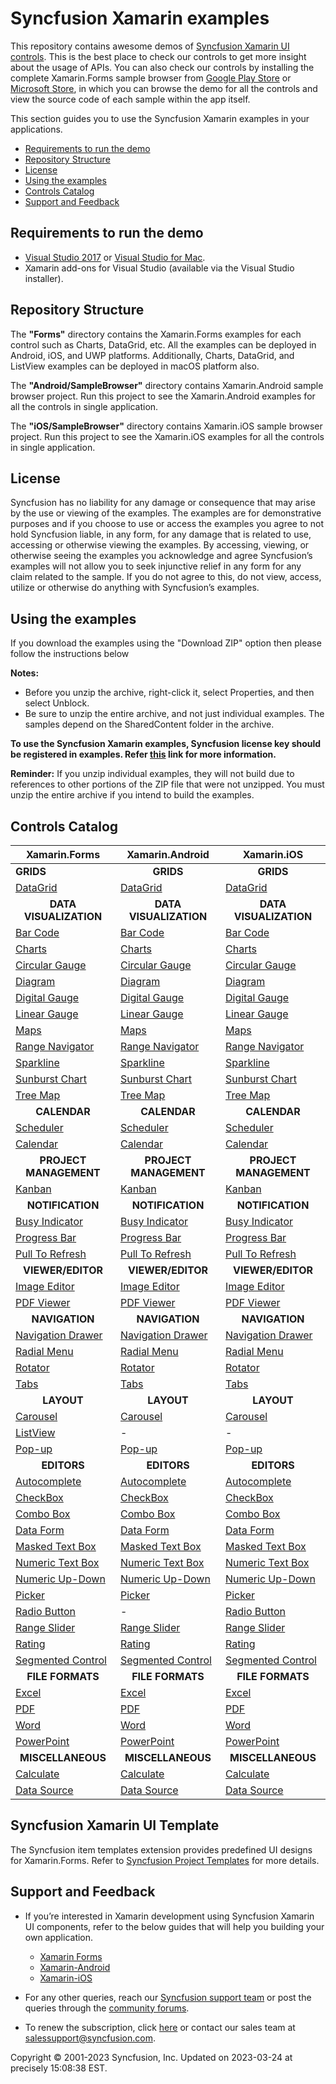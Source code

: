 ﻿# Syncfusion Xamarin examples 
 
This repository contains awesome demos of [Syncfusion Xamarin UI controls](https://www.syncfusion.com/products/xamarin?utm_source=github&utm_medium=listing). This is the best place to check our controls to get more insight about the usage of APIs. You can also check our controls by installing the complete Xamarin.Forms sample browser from [ Google Play Store](https://play.google.com/store/apps/details?id=com.syncfusion.samplebrowser) or [Microsoft Store](https://www.microsoft.com/en-in/p/syncfusion-essential-studio-for-xamarin/9nn069tldzf4), in which you can browse the demo for all the controls and view the source code of each sample within the app itself.

This section guides you to use the Syncfusion Xamarin examples in your applications.

* [Requirements to run the demo](#requirements-to-run-the-demo)
* [Repository Structure](#repository-structure)
* [License](#license)
* [Using the examples](#using-the-examples)
* [Controls Catalog](#controls-catalog)
* [Support and Feedback](#support-and-feedback)

## <a name="requirements-to-run-the-demo"></a>Requirements to run the demo ##

* [Visual Studio 2017](https://visualstudio.microsoft.com/downloads/) or [Visual Studio for Mac](https://visualstudio.microsoft.com/vs/mac/).
* Xamarin add-ons for Visual Studio (available via the Visual Studio installer).

## <a name="repository-structure"></a>Repository Structure ##

The <b>"Forms"</b> directory contains the Xamarin.Forms examples for each control such as Charts, DataGrid, etc. All the examples can be deployed in Android, iOS, and UWP platforms. Additionally, Charts, DataGrid, and ListView examples can be deployed in macOS platform also. 

The <b>"Android/SampleBrowser"</b> directory contains Xamarin.Android sample browser project. Run this project to see the Xamarin.Android examples for all the controls in single application.

The <b>"iOS/SampleBrowser"</b> directory contains Xamarin.iOS sample browser project. Run this project to see the Xamarin.iOS examples for all the controls in single application.

## <a name="license"></a>License ##

Syncfusion has no liability for any damage or consequence that may arise by the use or viewing of the examples. The examples are for demonstrative purposes and if you choose to use or access the examples you agree to not hold Syncfusion liable, in any form, for any damage that is related to use, accessing or otherwise viewing the examples. By accessing, viewing, or otherwise seeing the examples you acknowledge and agree Syncfusion’s examples will not allow you to seek injunctive relief in any form for any claim related to the sample. If you do not agree to this, do not view, access, utilize or otherwise do anything with Syncfusion’s examples.

## <a name="using-the-examples"></a>Using the examples ##

If you download the examples using the "Download ZIP" option then please follow the instructions below

**Notes:**

* Before you unzip the archive, right-click it, select Properties, and then select Unblock.
* Be sure to unzip the entire archive, and not just individual examples. The samples depend on the SharedContent folder in the archive.

**To use the Syncfusion Xamarin examples, Syncfusion license key should be registered in examples. Refer [this](https://www.syncfusion.com/kb/9002?utm_source=github&utm_medium=listing) link for more information.**


**Reminder:** If you unzip individual examples, they will not build due to references to other portions of the ZIP file that were not unzipped. You must unzip the entire archive if you intend to build the examples.


## Controls Catalog

| Xamarin.Forms | Xamarin.Android | Xamarin.iOS |
| ------------- | --------------- | ----------- |
| <b>GRIDS<b> | <B><center>GRIDS</center><b> | <b><center>GRIDS</center><b> |
| [DataGrid](Forms/DataGrid) | [DataGrid](Android/SampleBrowser/Samples/DataGrid) | [DataGrid](iOS/SampleBrowser/Samples/DataGrid) |
| <b><center>DATA VISUALIZATION</center></b> | <b><center>DATA VISUALIZATION</center></b> | <b><center>DATA VISUALIZATION</center></b> |
| [Bar Code](Forms/Barcode) | [Bar Code](Android/SampleBrowser/Samples/Barcode) | [Bar Code](iOS/SampleBrowser/Samples/Barcode) |
| [Charts](Forms/Chart) | [Charts](Android/SampleBrowser/Samples/Chart) | [Charts](iOS/SampleBrowser/Samples/Chart) |
| [Circular Gauge](Forms/CircularGauge) | [Circular Gauge](Android/SampleBrowser/Samples/CircularGauge) | [Circular Gauge](iOS/SampleBrowser/Samples/CircularGauge) |
| [Diagram](Forms/Diagram)| [Diagram](Android/SampleBrowser/Samples/Diagram) | [Diagram](iOS/SampleBrowser/Samples/Diagram) |
| [Digital Gauge](Forms/DigitalGauge) | [Digital Gauge](Android/SampleBrowser/Samples/DigitalGauge) | [Digital Gauge](iOS/SampleBrowser/Samples/DigitalGauge) |
| [Linear Gauge](Forms/LinearGauge) | [Linear Gauge](Android/SampleBrowser/Samples/LinearGauge) | [Linear Gauge](iOS/SampleBrowser/Samples/LinearGauge) |
| [Maps](Forms/Maps) | [Maps](Android/SampleBrowser/Samples/Maps) | [Maps](iOS/SampleBrowser/Samples/Maps) |
| [Range Navigator](Forms/RangeNavigator) | [Range Navigator](Android/SampleBrowser/Samples/RangeNavigator) | [Range Navigator](iOS/SampleBrowser/Samples/RangeNavigator) |
| [Sparkline](Forms/Sparkline) | [Sparkline](Android/SampleBrowser/Samples/SparkLine) | [Sparkline](iOS/SampleBrowser/Samples/Sparkline) |
| [Sunburst Chart](Forms/SunburstChart) | [Sunburst Chart](Android/SampleBrowser/Samples/Sunburst) | [Sunburst Chart](iOS/SampleBrowser/Samples/Sunburst) |
| [Tree Map](Forms/TreeMap) | [Tree Map](Android/SampleBrowser/Samples/TreeMap) | [Tree Map](iOS/SampleBrowser/Samples/TreeMap) |
| <b><center>CALENDAR</center><b> | <b><center>CALENDAR</center><b> | <b><center>CALENDAR</center><b> |
| [Scheduler](Forms/Schedule) | [Scheduler](Android/SampleBrowser/Samples/Schedule) | [Scheduler](iOS/SampleBrowser/Samples/Schedule) |
| [Calendar](Forms/Calendar) | [Calendar](Android/SampleBrowser/Samples/Calendar) | [Calendar](iOS/SampleBrowser/Samples/Calendar) |
| <b><center>PROJECT MANAGEMENT</center><b> | <b><center>PROJECT MANAGEMENT</center><b> | <b><center>PROJECT MANAGEMENT</center><b> |
| [Kanban](Forms/Kanban) | [Kanban](Android/SampleBrowser/Samples/Kanban) | [Kanban](iOS/SampleBrowser/Samples/Kanban) |
| <b><center>NOTIFICATION</center><b> | <b><center>NOTIFICATION</center><b> | <b><center>NOTIFICATION</center><b> |
| [Busy Indicator](Forms/BusyIndicator) | [Busy Indicator](Android/SampleBrowser/Samples/BusyIndicator) | [Busy Indicator](iOS/SampleBrowser/Samples/BusyIndicator) |
| [Progress Bar](Forms/ProgressBar) | [Progress Bar](Android/SampleBrowser/Samples/ProgressBar) | [Progress Bar](iOS/SampleBrowser/Samples/ProgressBar) |
| [Pull To Refresh](Forms/PullToRefresh) | [Pull To Refresh](Android/SampleBrowser/Samples/PullToRefresh) | [Pull To Refresh](iOS/SampleBrowser/Samples/PullToRefresh) |
| <b><center>VIEWER/EDITOR</center><b> | <b><center>VIEWER/EDITOR</center><b> | <b><center>VIEWER/EDITOR</center><b> |
| [Image Editor](Forms/ImageEditor) | [Image Editor](Android/SampleBrowser/Samples/ImageEditor) | [Image Editor](iOS/SampleBrowser/Samples/ImageEditor) |
| [PDF Viewer](Forms/PdfViewer) | [PDF Viewer](Android/SampleBrowser/Samples/PDFViewer) | [PDF Viewer](iOS/SampleBrowser/Samples/PDFViewer) |
| <b><center>NAVIGATION</center><b> | <b><center>NAVIGATION</center><b> | <b><center>NAVIGATION</center><b> |
| [Navigation Drawer](Forms/NavigationDrawer) | [Navigation Drawer](Android/SampleBrowser/Samples/NavigationDrawer) | [Navigation Drawer](iOS/SampleBrowser/Samples/NavigationDrawer) |
| [Radial Menu](Forms/RadialMenu) | [Radial Menu](Android/SampleBrowser/Samples/RadialMenu) | [Radial Menu](iOS/SampleBrowser/Samples/RadialMenu) |
| [Rotator](Forms/Rotator) | [Rotator](Android/SampleBrowser/Samples/Rotator) | [Rotator](iOS/SampleBrowser/Samples/Rotator) |
| [Tabs](Forms/TabView) | [Tabs](Android/SampleBrowser/Samples/TabView) | [Tabs](iOS/SampleBrowser/Samples/TabView) |
| <b><center>LAYOUT</center><b> | <b><center>LAYOUT</center><b> | <b><center>LAYOUT</center><b> |
| [Carousel](Forms/Carousel) | [Carousel](Android/SampleBrowser/Samples/Carousel) | [Carousel](iOS/SampleBrowser/Samples/Carousel) |
| [ListView](Forms/ListView) | - | - |
| [Pop-up](Forms/PopupLayout) | [Pop-up](Android/SampleBrowser/Samples/PopupLayout) | [Pop-up](iOS/SampleBrowser/Samples/PopupLayout) |
| <b><center>EDITORS</center><b> | <b><center>EDITORS</center><b> | <b><center>EDITORS</center><b> |
| [Autocomplete](Forms/AutoComplete) | [Autocomplete](Android/SampleBrowser/Samples/AutoComplete) | [Autocomplete](iOS/SampleBrowser/Samples/AutoComplete) |
| [CheckBox](Forms/CheckBox) | [CheckBox](Android/SampleBrowser/Samples/CheckBox) | [CheckBox](iOS/SampleBrowser/Samples/CheckBox) |
| [Combo Box](Forms/ComboBox) | [Combo Box](Android/SampleBrowser/Samples/ComboBox) | [Combo Box](iOS/SampleBrowser/Samples/ComboBox) |
| [Data Form](Forms/DataForm) | [Data Form](Android/SampleBrowser/Samples/DataForm) | [Data Form](iOS/SampleBrowser/Samples/DataForm) |
| [Masked Text Box](Forms/MaskedEdit) | [Masked Text Box](Android/SampleBrowser/Samples/SfMaskedEdit) | [Masked Text Box](iOS/SampleBrowser/Samples/MaskedEdit) |
| [Numeric Text Box](Forms/NumericTextBox) | [Numeric Text Box](Android/SampleBrowser/Samples/NumericTextBox) | [Numeric Text Box](iOS/SampleBrowser/Samples/NumericTextBox) |
| [Numeric Up-Down](Forms/NumericUpDown) | [Numeric Up-Down](Android/SampleBrowser/Samples/NumericUpDown) | [Numeric Up-Down](iOS/SampleBrowser/Samples/NumericUpDown) |
| [Picker](Forms/Picker) | [Picker](Android/SampleBrowser/Samples/SfPicker) | [Picker](iOS/SampleBrowser/Samples/Picker) |
| [Radio Button](Forms/RadioButton) |-| [Radio Button](iOS/SampleBrowser/Samples/RadioButton) |
| [Range Slider](Forms/RangeSlider) | [Range Slider](Android/SampleBrowser/Samples/RangeSlider) | [Range Slider](iOS/SampleBrowser/Samples/RangeSlider) |
| [Rating](Forms/Rating) | [Rating](Android/SampleBrowser/Samples/Rating) | [Rating](iOS/SampleBrowser/Samples/Rating) |
| [Segmented Control](Forms/SegmentedControl) | [Segmented Control](Android/SampleBrowser/Samples/SegmentedView) |[Segmented Control](iOS/SampleBrowser/Samples/SegmentedControl) |
| <b><center>FILE FORMATS</center><b> | <b><center>FILE FORMATS</center><b> | <b><center>FILE FORMATS</center><b> |
| [Excel](Forms/XlsIO) | [Excel](Android/SampleBrowser/Samples/XlsIO) | [Excel](iOS/SampleBrowser/Samples/XlsIO) |
| [PDF](Forms/PDF) | [PDF](Android/SampleBrowser/Samples/PDF) | [PDF](iOS/SampleBrowser/Samples/PDF) |
| [Word](Forms/DocIO) |[Word](Android/SampleBrowser/Samples/DocIO) |[Word](iOS/SampleBrowser/Samples/DocIO)  |
| [PowerPoint](Forms/Presentation) | [PowerPoint](Android/SampleBrowser/Samples/Presentation)  |[PowerPoint](iOS/SampleBrowser/Samples/Presentation) |
| <b><center>MISCELLANEOUS</center><b> | <b><center>MISCELLANEOUS</center><b> | <b><center>MISCELLANEOUS</center><b> |
| [Calculate](Forms/Calculate) | [Calculate](Android/SampleBrowser/Samples/Calculate) | [Calculate](iOS/SampleBrowser/Samples/Calculate) |
| [Data Source](Forms/DataSource) | [Data Source](Android/SampleBrowser/Samples/DataSource) | [Data Source](iOS/SampleBrowser/Samples/DataSource) |

## <a name="syncfusion-xamarin-ui-template"></a>Syncfusion Xamarin UI Template ##

The Syncfusion item templates extension provides predefined UI designs for Xamarin.Forms. Refer to [Syncfusion Project Templates](https://help.syncfusion.com/xamarin/visual-studio-integration/visual-studio-extensions/item-templates) for more details.

## <a name="support-and-feedback"></a>Support and Feedback ##

* If you’re interested in Xamarin development using Syncfusion Xamarin UI components, refer to the below guides that will help you building your own application.

   * [Xamarin Forms](https://help.syncfusion.com/xamarin/introduction/overview?utm_source=github&utm_medium=listing)
   * [Xamarin-Android](https://help.syncfusion.com/xamarin-android/introduction/overview?utm_source=github&utm_medium=listing)
   * [Xamarin-iOS](https://help.syncfusion.com/xamarin-ios/introduction/overview?utm_source=github&utm_medium=listing)

* For any other queries, reach our [Syncfusion support team](https://www.syncfusion.com/support/directtrac/incidents/newincident?utm_source=github&utm_medium=listing) or post the queries through the [community forums](https://www.syncfusion.com/forums?utm_source=github&utm_medium=listing).

* To renew the subscription, click [here](https://www.syncfusion.com/sales/products?utm_source=github&utm_medium=listing) or contact our sales team at <salessupport@syncfusion.com>.
  
<p>Copyright © 2001-2023 Syncfusion, Inc. Updated on 2023-03-24 at precisely 15:08:38 EST.</p> 